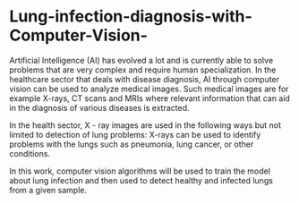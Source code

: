 # Lung-infection-diagnosis-with-Computer-Vision-

Artificial Intelligence (AI) has evolved a lot and is currently able to solve problems that are very complex and require human specialization. In the healthcare sector that deals with disease diagnosis, AI through computer vision can be used to analyze medical images. Such medical images are for example X-rays, CT scans and MRIs where relevant information that can aid in the diagnosis of various diseases is extracted.

In the health sector, X - ray images are used in the following ways but not limited to detection of lung problems: X-rays can be used to identify problems with the lungs such as pneumonia, lung cancer, or other conditions.

In this work, computer vision algorithms will be used to train the model about lung infection and then used to detect healthy and infected lungs from a given sample.
